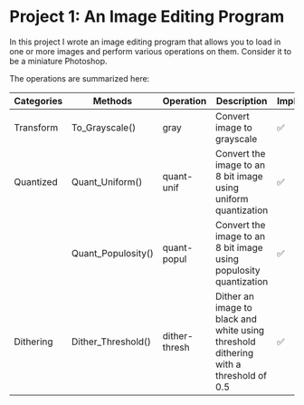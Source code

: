 # Project 1: An Image Editing Program

In this project I wrote an image editing program that allows you to load in one or more images and
perform various operations on them. Consider it to be a miniature Photoshop.

The operations are summarized here:

|Categories|Methods|Operation|Description|Implemented|
|----------|-------|---------|-----------|-----------|
|Transform |To_Grayscale()|gray|Convert image to grayscale|✅|
|Quantized|Quant_Uniform()|quant-unif|Convert the image to an 8 bit image using uniform quantization|✅         |
|          |Quant_Populosity()|quant-popul|Convert the image to an 8 bit image using populosity quantization| ✅|
|Dithering|Dither_Threshold()|dither-thresh|Dither an image to black and white using threshold dithering with a threshold of 0.5|✅